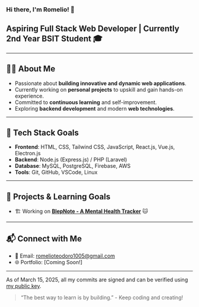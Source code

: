 ### Hi there, I'm Romelio! 👋


## Aspiring Full Stack Web Developer | Currently 2nd Year BSIT Student 🎓

---

## 🧑‍💻 About Me
-  Passionate about **building innovative and dynamic web applications**.  
-  Currently working on **personal projects** to upskill and gain hands-on experience.  
-  Committed to **continuous learning** and self-improvement.  
-  Exploring **backend development** and modern **web technologies**.  

---

## 🎯 Tech Stack Goals
- **Frontend**: HTML, CSS, Tailwind CSS, JavaScript, React.js, Vue.js, Electron.js  
- **Backend**: Node.js (Express.js) /  PHP (Laravel)  
- **Database**: MySQL, PostgreSQL, Firebase, AWS
- **Tools**: Git, GitHub, VSCode, Linux   

---

## 🚀 Projects & Learning Goals
- 🏗️ Working on **[BlepNote - A Mental Health Tracker](#)** 🐱   

---

## 📬 Connect with Me
- 📩 Email: romelioteodoro1005@gmail.com   
- 🌐 Portfolio: [Coming Soon!]  

---

As of March 15, 2025, all my commits are signed and can be verified using [my public key](public_key.asc?raw=true).

> “The best way to learn is by building.” - Keep coding and creating!
